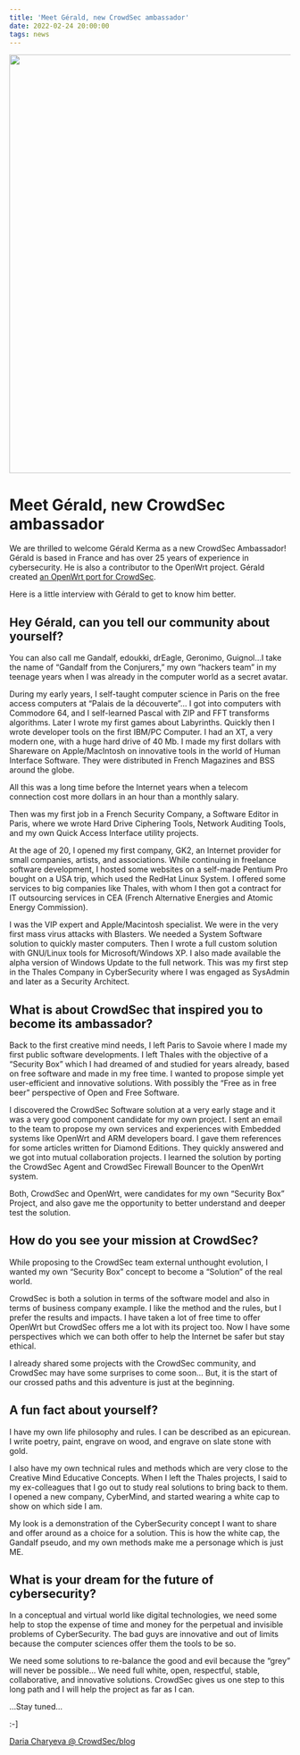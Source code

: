 ```yaml
---
title: 'Meet Gérald, new CrowdSec ambassador'
date: 2022-02-24 20:00:00
tags: news
---
```


<img src="/uploads/images/Gerald-750-×-400-px.webp" width="750px" heigth="400px">

# Meet Gérald, new CrowdSec ambassador

We are thrilled to welcome Gérald Kerma as a new CrowdSec Ambassador! Gérald is based in France and has over 25 years of experience in cybersecurity. He is also a contributor to the OpenWrt project. Gérald created [an OpenWrt port for CrowdSec](https://openwrt.org/docs/guide-user/services/crowdsec). 

Here is a little interview with Gérald to get to know him better.  

## Hey Gérald, can you tell our community about yourself?

You can also call me Gandalf, edoukki, drEagle, Geronimo, Guignol…I take the name of “Gandalf from the Conjurers,” my own “hackers team” in my teenage years when I was already in the computer world as a secret avatar.

During my early years, I self-taught computer science in Paris on the free access computers at “Palais de la découverte”… I got into computers with Commodore 64, and I self-learned Pascal with ZIP and FFT transforms algorithms. Later I wrote my first games about Labyrinths. Quickly then I wrote developer tools on the first IBM/PC Computer. I had an XT, a very modern one, with a huge hard drive of 40 Mb. I made my first dollars with Shareware on Apple/MacIntosh on innovative tools in the world of Human Interface Software. They were distributed in French Magazines and BSS around the globe.

All this was a long time before the Internet years when a telecom connection cost more dollars in an hour than a monthly salary.

Then was my first job in a French Security Company, a Software Editor in Paris, where we wrote Hard Drive Ciphering Tools, Network Auditing Tools, and my own Quick Access Interface utility projects.

At the age of 20, I opened my first company, GK2, an Internet provider for small companies, artists, and associations. While continuing in freelance software development, I hosted some websites on a self-made Pentium Pro bought on a USA trip, which used the RedHat Linux System. I offered some services to big companies like Thales, with whom I then got a contract for IT outsourcing services in CEA (French Alternative Energies and Atomic Energy Commission).

I was the VIP expert and Apple/Macintosh specialist. We were in the very first mass virus attacks with Blasters. We needed a System Software solution to quickly master computers. Then I wrote a full custom solution with GNU/Linux tools for Microsoft/Windows XP. I also made available the alpha version of Windows Update to the full network. This was my first step in the Thales Company in CyberSecurity where I was engaged as SysAdmin and later as a Security Architect.

## What is about CrowdSec that inspired you to become its ambassador?

Back to the first creative mind needs, I left Paris to Savoie where I made my first public software developments. I left Thales with the objective of a “Security Box” which I had dreamed of and studied for years already, based on free software and made in my free time. I wanted to propose simple yet user-efficient and innovative solutions. With possibly the “Free as in free beer” perspective of Open and Free Software.

I discovered the CrowdSec Software solution at a very early stage and it was a very good component candidate for my own project. I sent an email to the team to propose my own services and experiences with Embedded systems like OpenWrt and ARM developers board. I gave them references for some articles written for Diamond Editions. They quickly answered and we got into mutual collaboration projects. I learned the solution by porting the CrowdSec Agent and CrowdSec Firewall Bouncer to the OpenWrt system.

Both, CrowdSec and OpenWrt, were candidates for my own “Security Box” Project, and also gave me the opportunity to better understand and deeper test the solution.

## How do you see your mission at CrowdSec?

While proposing to the CrowdSec team external unthought evolution, I wanted my own “Security Box” concept to become a “Solution” of the real world.

CrowdSec is both a solution in terms of the software model and also in terms of business company example. I like the method and the rules, but I prefer the results and impacts. I have taken a lot of free time to offer OpenWrt but CrowdSec offers me a lot with its project too. Now I have some perspectives which we can both offer to help the Internet be safer but stay ethical.

I already shared some projects with the CrowdSec community, and CrowdSec may have some surprises to come soon… But, it is the start of our crossed paths and this adventure is just at the beginning.

## A fun fact about yourself?

I have my own life philosophy and rules. I can be described as an epicurean. I write poetry, paint, engrave on wood, and engrave on slate stone with gold.

I also have my own technical rules and methods which are very close to the Creative Mind Educative Concepts. When I left the Thales projects, I said to my ex-colleagues that I go out to study real solutions to bring back to them. I opened a new company, CyberMind, and started wearing a white cap to show on which side I am.

My look is a demonstration of the CyberSecurity concept I want to share and offer around as a choice for a solution. This is how the white cap, the Gandalf pseudo, and my own methods make me a personage which is just ME.

## What is your dream for the future of cybersecurity?

In a conceptual and virtual world like digital technologies, we need some help to stop the expense of time and money for the perpetual and invisible problems of CyberSecurity. The bad guys are innovative and out of limits because the computer sciences offer them the tools to be so.

We need some solutions to re-balance the good and evil because the “grey” will never be possible… We need full white, open, respectful, stable, collaborative, and innovative solutions. CrowdSec gives us one step to this long path and I will help the project as far as I can.

…Stay tuned…

:-]

[Daria Charyeva @ CrowdSec/blog](https://crowdsec.net/blog/meet-gerald-new-crowdsec-ambassador/)